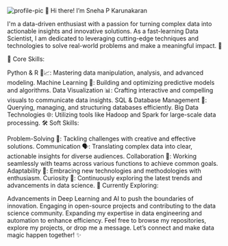 ![profile-pic](https://github.com/user-attachments/assets/b76be31d-9851-49c4-a916-7ba22bed566f)
👋 Hi there! I’m Sneha P Karunakaran

I'm a data-driven enthusiast with a passion for turning complex data into actionable insights and innovative solutions. As a fast-learning Data Scientist, I am dedicated to leveraging cutting-edge techniques and technologies to solve real-world problems and make a meaningful impact. 🚀

🔧 Core Skills:

Python & R 🐍📈: Mastering data manipulation, analysis, and advanced modeling.
Machine Learning 🤖: Building and optimizing predictive models and algorithms.
Data Visualization 📊: Crafting interactive and compelling visuals to communicate data insights.
SQL & Database Management 💾: Querying, managing, and structuring databases efficiently.
Big Data Technologies 🌐: Utilizing tools like Hadoop and Spark for large-scale data processing.
🛠️ Soft Skills:

Problem-Solving 🧩: Tackling challenges with creative and effective solutions.
Communication 🗣️: Translating complex data into clear, actionable insights for diverse audiences.
Collaboration 🤝: Working seamlessly with teams across various functions to achieve common goals.
Adaptability 🔄: Embracing new technologies and methodologies with enthusiasm.
Curiosity 🌟: Continuously exploring the latest trends and advancements in data science.
🌟 Currently Exploring:

Advancements in Deep Learning and AI to push the boundaries of innovation.
Engaging in open-source projects and contributing to the data science community.
Expanding my expertise in data engineering and automation to enhance efficiency.
Feel free to browse my repositories, explore my projects, or drop me a message. Let’s connect and make data magic happen together! ✨
